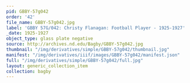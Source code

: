 ```yaml
---
pid: GBBY-57g042
order: '42'
file_name: GBBY-57g042.jpg
label: 'GBBY 57G/042: Christy Flanagan: Football Player - 1925-1927'
_date: 1925-1927
object_type: glass plate negative
source: http://archives.nd.edu/Bagby/GBBY-57g042.jpg
thumbnail: "/img/derivatives/simple/GBBY-57g042/thumbnail.jpg"
manifest: "/img/derivatives/iiif/images/GBBY-57g042/manifest.json"
full: "/img/derivatives/simple/GBBY-57g042/full.jpg"
layout: generic_collection_item
collection: bagby
---
```


